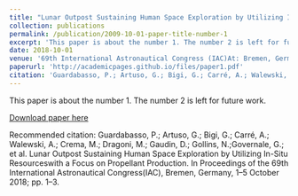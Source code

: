 ```yaml
---
title: "Lunar Outpost Sustaining Human Space Exploration by Utilizing In-Situ Resources with a Focus on Propellant Production"
collection: publications
permalink: /publication/2009-10-01-paper-title-number-1
excerpt: 'This paper is about the number 1. The number 2 is left for future work. Hello.'
date: 2018-10-01
venue: '69th International Astronautical Congress (IAC)At: Bremen, Germany'
paperurl: 'http://academicpages.github.io/files/paper1.pdf'
citation: 'Guardabasso, P.; Artuso, G.; Bigi, G.; Carré, A.; Walewski, A.; Crema, M.; Dragoni, M.; Gaudin, D.; Gollins, N.;Governale, G.; et al. &quot;Lunar Outpost Sustaining Human Space Exploration by Utilizing In-Situ Resourceswith a Focus on Propellant Production.&quot; <i>In Proceedings of the 69th International Astronautical Congress(IAC)</i>, Bremen, Germany, 1–5 October 2018; pp. 1–3.' 
---
```

This paper is about the number 1. The number 2 is left for future work.

[Download paper here](http://academicpages.github.io/files/paper1.pdf)

Recommended citation: Guardabasso, P.; Artuso, G.; Bigi, G.; Carré, A.; Walewski, A.; Crema, M.; Dragoni, M.; Gaudin, D.; Gollins, N.;Governale, G.; et al. Lunar Outpost Sustaining Human Space Exploration by Utilizing In-Situ Resourceswith a Focus on Propellant Production. In Proceedings of the 69th International Astronautical Congress(IAC), Bremen, Germany, 1–5 October 2018; pp. 1–3.

